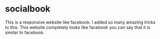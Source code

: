 # socialbook 
This is a responsive website like facebook. I added so many amazing tricks to this. This website completely looks like facebook you can say that it is similar to facebook.
